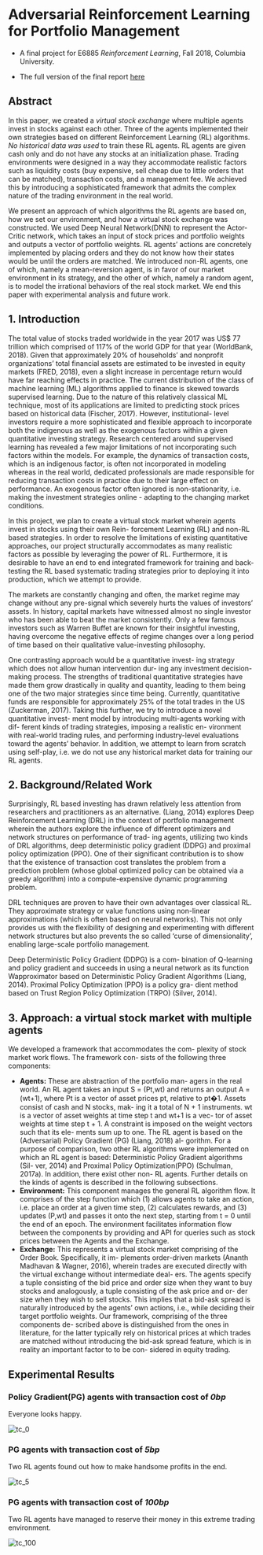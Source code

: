# Adversarial Reinforcement Learning for Portfolio Management
- A final project for E6885 _Reinforcement Learning_, Fall 2018, Columbia University.

- The full version of the final report [here](./RL_Final_Report_v2.pdf)

## Abstract
In this paper, we created a *virtual stock exchange* where multiple agents invest in stocks against each other. Three of the agents implemented their own strategies based on different Reinforcement Learning (RL) algorithms. *No historical data was used* to train these RL agents. RL agents are given cash only and do not have any stocks at an initialization phase. Trading environments were designed in a way they accommodate realistic factors such as liquidity costs (buy expensive, sell cheap due to little orders that can be matched), transaction costs, and a management fee. We achieved this by introducing a sophisticated framework that admits the complex nature of the trading environment in the real world.

We present an approach of which algorithms the RL agents are based on, how we set our environment, and how a virtual stock exchange was constructed. We used Deep Neural Network(DNN) to represent the Actor-Critic network, which takes an input of stock prices and portfolio weights and outputs a vector of portfolio weights. RL agents’ actions are concretely implemented by placing orders and they do not know how their states would be until the orders are matched. We introduced non-RL agents, one of which, namely a mean-reversion agent, is in favor of our market environment in its strategy, and the other of which, namely a random agent, is to model the irrational behaviors of the real stock market. We end this paper with experimental analysis and future work.


## 1. Introduction
The total value of stocks traded worldwide in the year 2017 was US$ 77 trillion which comprised of 117% of the world GDP for that year (WorldBank, 2018). Given that approximately 20% of households’ and nonprofit organizations’ total financial assets are estimated to be invested in equity markets (FRED, 2018), even a slight increase in percentage return would have far reaching effects in practice. The current distribution of the class of machine learning (ML) algorithms applied to finance is skewed towards supervised learning. Due to the nature of this relatively classical ML technique, most of its applications are limited to predicting stock prices based on historical data (Fischer, 2017). However, institutional- level investors require a more sophisticated and flexible approach to incorporate both the indigenous as well as the exogenous factors within a given quantitative investing strategy. Research centered around supervised learning has revealed a few major limitations of not incorporating such factors within the models. For example, the dynamics of transaction costs, which is an indigenous factor, is often not incorporated in modeling whereas in the real world, dedicated professionals are made responsible for reducing transaction costs in practice due to their large effect on performance. An exogenous factor often ignored is non-stationarity, i.e. making the investment strategies online - adapting to the changing market conditions.


In this project, we plan to create a virtual stock market wherein agents invest in stocks using their own Rein- forcement Learning (RL) and non-RL based strategies. In order to resolve the limitations of existing quantitative approaches, our project structurally accommodates as many realistic factors as possible by leveraging the power of RL. Furthermore, it is desirable to have an end to end integrated framework for training and back-testing the RL based systematic trading strategies prior to deploying it into production, which we attempt to provide.


The markets are constantly changing and often, the market regime may change without any pre-signal which severely hurts the values of investors’ assets. In history, capital markets have witnessed almost no single investor who has been able to beat the market consistently. Only a few famous investors such as Warren Buffet are known for their insightful investing, having overcome the negative effects of regime changes over a long period of time based on their qualitative value-investing philosophy.


One contrasting approach would be a quantitative invest- ing strategy which does not allow human intervention dur- ing any investment decision-making process. The strengths of traditional quantitative strategies have made them grow drastically in quality and quantity, leading to them being one of the two major strategies since time being. Currently, quantitative funds are responsible for approximately 25% of the total trades in the US (Zuckerman, 2017). Taking this further, we try to introduce a novel quantitative invest- ment model by introducing multi-agents working with dif- ferent kinds of trading strategies, imposing a realistic en- vironment with real-world trading rules, and performing industry-level evaluations toward the agents’ behavior. In addition, we attempt to learn from scratch using self-play, i.e. we do not use any historical market data for training our RL agents.


## 2. Background/Related Work
Surprisingly, RL based investing has drawn relatively less attention from researchers and practitioners as an alternative. (Liang, 2014) explores Deep Reinforcement Learning (DRL) in the context of portfolio management wherein the authors explore the influence of different optimizers and network structures on performance of trad- ing agents, utilizing two kinds of DRL algorithms, deep deterministic policy gradient (DDPG) and proximal policy optimization (PPO). One of their significant contribution is to show that the existence of transaction cost translates the problem from a prediction problem (whose global optimized policy can be obtained via a greedy algorithm) into a compute-expensive dynamic programming problem.


DRL techniques are proven to have their own advantages over classical RL. They approximate strategy or value functions using non-linear approximations (which is often based on neural networks). This not only provides us with the flexibility of designing and experimenting with different network structures but also prevents the so called ‘curse of dimensionality’, enabling large-scale portfolio management.


Deep Deterministic Policy Gradient (DDPG) is a com- bination of Q-learning and policy gradient and succeeds in using a neural network as its function Wapproximator based on Deterministic Policy Gradient Algorithms (Liang, 2014). Proximal Policy Optimization (PPO) is a policy gra- dient method based on Trust Region Policy Optimization (TRPO) (Silver, 2014).


## 3. Approach: a virtual stock market with multiple agents
We developed a framework that accommodates the com- plexity of stock market work flows. The framework con- sists of the following three components:
- **Agents:** These are abstraction of the portfolio man- agers in the real world. An RL agent takes an input S = (Pt,wt) and returns an output A = (wt+1), where Pt is a vector of asset prices pt, relative to pt�1. Assets consist of cash and N stocks, mak- ing it a total of N + 1 instruments. wt is a vector of asset weights at time step t and wt+1 is a vec- tor of asset weights at time step t + 1. A constraint is imposed on the weight vectors such that its ele- ments sum up to one. The RL agent is based on the (Adversarial) Policy Gradient (PG) (Liang, 2018) al- gorithm. For a purpose of comparison, two other RL algorithms were implemented on which an RL agent is based: Deterministic Policy Gradient algorithms (Sil- ver, 2014) and Proximal Policy Optimization(PPO) (Schulman, 2017a). In addition, there exist other non- RL agents. Further details on the kinds of agents is described in the following subsections.
- **Environment:** This component manages the general RL algorithm flow. It comprises of the step function which (1) allows agents to take an action, i.e. place an order at a given time step, (2) calculates rewards, and (3) updates (P,wt) and passes it onto the next step, starting from t = 0 until the end of an epoch. The environment facilitates information flow between the components by providing and API for queries such as stock prices between the Agents and the Exchange.
- **Exchange:** This represents a virtual stock market comprising of the Order Book. Specifically, it im- plements order-driven markets (Ananth Madhavan & Wagner, 2016), wherein trades are executed directly with the virtual exchange without intermediate deal- ers. The agents specify a tuple consisting of the bid price and order size when they want to buy stocks and analogously, a tuple consisting of the ask price and or- der size when they wish to sell stocks. This implies that a bid-ask spread is naturally introduced by the agents’ own actions, i.e., while deciding their target portfolio weights.
Our framework, comprising of the three components de- scribed above is distinguished from the ones in literature, for the latter typically rely on historical prices at which trades are matched without introducing the bid-ask spread feature, which is in reality an important factor to to be con- sidered in equity trading.


## Experimental Results

### Policy Gradient(PG) agents with transaction cost of _0bp_
Everyone looks happy.

![tc_0](./PG_value_0bp.png)



### PG agents with transaction cost of _5bp_
Two RL agents found out how to make handsome profits in the end.

![tc_5](./PG_value_5bp.png)



### PG agents with transaction cost of _100bp_
Two RL agents have managed to reserve their money in this extreme trading environment.

![tc_100](./PG_value_100bp.png)
